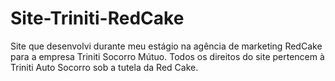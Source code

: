 # Site-Triniti-RedCake
 Site que desenvolvi durante meu estágio na agência de marketing RedCake para a empresa Triniti Socorro Mútuo. Todos os direitos do site pertencem à Triniti Auto Socorro sob a tutela da Red Cake.
